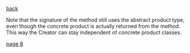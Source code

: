 [back](./page06.md)

Note that the signature of the method still uses the abstract product type, 
even though the concrete product is actually returned from the method. 
This way the Creator can stay independent of concrete product classes.

[page 8](./page08.md)

